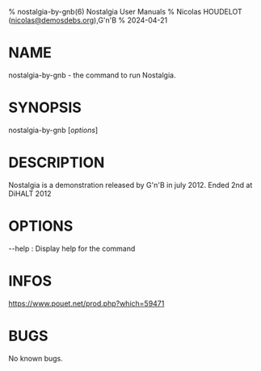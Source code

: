 % nostalgia-by-gnb(6) Nostalgia User Manuals
% Nicolas HOUDELOT (nicolas@demosdebs.org),G'n'B
% 2024-04-21

# NAME
nostalgia-by-gnb - the command to run Nostalgia.

# SYNOPSIS
nostalgia-by-gnb [*options*]

# DESCRIPTION
Nostalgia is a demonstration released by G'n'B in july 2012.
Ended 2nd at DiHALT 2012

# OPTIONS
\--help
:   Display help for the command

# INFOS
https://www.pouet.net/prod.php?which=59471

# BUGS
No known bugs.
